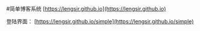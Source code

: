 #简单博客系统
[https://lengsir.github.io](https://lengsir.github.io)

登陆界面：
[https://lengsir.github.io/simple](https://lengsir.github.io/simple)

